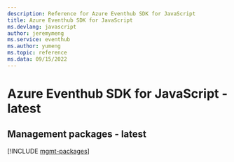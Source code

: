 ```yaml
---
description: Reference for Azure Eventhub SDK for JavaScript
title: Azure Eventhub SDK for JavaScript
ms.devlang: javascript
author: jeremymeng
ms.service: eventhub
ms.author: yumeng
ms.topic: reference
ms.data: 09/15/2022
---
```

# Azure Eventhub SDK for JavaScript - latest

## Management packages - latest
[!INCLUDE [mgmt-packages](eventhub-mgmt-index.md)]